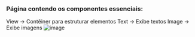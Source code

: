 ### Página contendo os componentes essenciais:
View → Contêiner para estruturar elementos
Text → Exibe textos
Image → Exibe imagens
![image](https://github.com/user-attachments/assets/9c102a41-bcc4-4c38-b5b7-72f98eaf228c)
